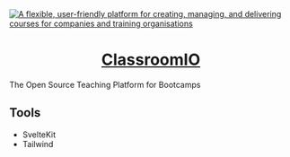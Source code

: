 <a href="https://classroomio.com/">
  <img alt="A flexible, user-friendly platform for creating, managing, and delivering courses for companies and training organisations" src="https://brand.cdn.clsrio.com/og/classroomio-og.png" />
  <h1 align="center">ClassroomIO</h1>
</a>

The Open Source Teaching Platform for Bootcamps

## Tools

- SvelteKit
- Tailwind
